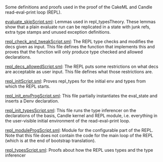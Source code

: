 Some definitions and proofs used in the proof of the CakeML
and Candle read-eval-print loop (REPL).

[evaluate_skipScript.sml](evaluate_skipScript.sml):
Lemmas used in repl_typesTheory. These lemmas show that a plain
evaluate run can be replicated in a state with junk refs, extra type
stamps and unused exception definitions.

[repl_check_and_tweakScript.sml](repl_check_and_tweakScript.sml):
The REPL type checks and modifies the decs given as input. This file
defines the function that implements this and proves that the
function will only produce type checked and allowed declarations.

[repl_decs_allowedScript.sml](repl_decs_allowedScript.sml):
The REPL puts some restrictions on what decs are acceptable as user input.
This file defines what those restrictions are.

[repl_initScript.sml](repl_initScript.sml):
Proves repl_types for the initial env and types from which the REPL starts.

[repl_init_envProgScript.sml](repl_init_envProgScript.sml):
This file partially instantiates the eval_state and inserts a Denv declaration.

[repl_init_typesScript.sml](repl_init_typesScript.sml):
This file runs the type inferencer on the declarations of the basis,
Candle kernel and REPL module, i.e. everything in the user-visible
initial environment of the read-eval-print loop.

[repl_moduleProgScript.sml](repl_moduleProgScript.sml):
Module for the configurable part of the REPL. Note that this file
does not contain the code for the main loop of the REPL (which is at
the end of bootstrap translation).

[repl_typesScript.sml](repl_typesScript.sml):
Proofs about how the REPL uses types and the type inferencer
